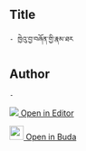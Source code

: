 ## Title
	- ཁྱེའུ་བྱ་བཞོན་གྱི་རྣམ་ཐར

## Author
	- 



[<img src="https://img.icons8.com/color/25/000000/edit-property.png"> Open in Editor](http://editor.openpecha.org/P003005)

[<img width="25" src="https://library.bdrc.io/icons/BUDA-small.svg"> Open in Buda](https://library.bdrc.io/show/bdr:IE0OPP003005)
